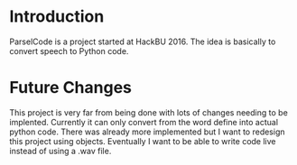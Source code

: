 # Introduction
ParselCode is a project started at HackBU 2016. The idea is basically to convert speech to Python code. 

# Future Changes
This project is very far from being done with lots of changes needing to be implented. Currently it can only convert from the word define into actual python code. There was already more implemented but I want to redesign this project using objects. Eventually I want to be able to write code live instead of using a .wav file.

